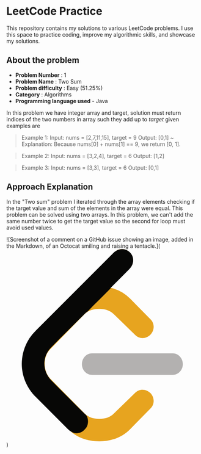 # LeetCode Practice

This repository contains my solutions to various LeetCode problems. I use this space to practice coding, improve my algorithmic skills, and showcase my solutions.

## About the problem
- **Problem Number** : 1
- **Problem Name** : Two Sum
- **Problem difficulty** : Easy (51.25%)
- **Category** : Algorithms
- **Programming language used** - Java

In this problem we have integer array and target, solution must return indices of the two numbers in array such they add up to _target_ 
given examples are 

>Example 1:
>Input: nums = [2,7,11,15], target = 9
>Output: [0,1]
> ~ Explanation: Because nums[0] + nums[1] == 9, we return [0, 1].

>Example 2:
>Input: nums = [3,2,4], target = 6
>Output: [1,2]

>Example 3:
>Input: nums = [3,3], target = 6
>Output: [0,1]

## Approach Explanation
In the "Two sum" problem I iterated through the array elements checking if the target value and sum of the elements in the array were equal. This problem can be solved using two arrays. In this problem, we can't add the same number twice to get the target value so the second for loop must avoid used values. 

![Screenshot of a comment on a GitHub issue showing an image, added in the Markdown, of an Octocat smiling and raising a tentacle.](<svg xmlns="http://www.w3.org/2000/svg" viewBox="0 0 24 24" id="leetcode"><path fill="#B3B1B0" d="M22 14.355c0-.742-.564-1.346-1.26-1.346H10.676c-.696 0-1.26.604-1.26 1.346s.563 1.346 1.26 1.346H20.74c.696.001 1.26-.603 1.26-1.346z"></path><path fill="#E7A41F" d="m3.482 18.187 4.313 4.361c.973.979 2.318 1.452 3.803 1.452 1.485 0 2.83-.512 3.805-1.494l2.588-2.637c.51-.514.492-1.365-.039-1.9-.531-.535-1.375-.553-1.884-.039l-2.676 2.607c-.462.467-1.102.662-1.809.662s-1.346-.195-1.81-.662l-4.298-4.363c-.463-.467-.696-1.15-.696-1.863 0-.713.233-1.357.696-1.824l4.285-4.38c.463-.467 1.116-.645 1.822-.645s1.346.195 1.809.662l2.676 2.606c.51.515 1.354.497 1.885-.038.531-.536.549-1.387.039-1.901l-2.588-2.636a4.994 4.994 0 0 0-2.392-1.33l-.034-.007 2.447-2.503c.512-.514.494-1.366-.037-1.901-.531-.535-1.376-.552-1.887-.038l-10.018 10.1C2.509 11.458 2 12.813 2 14.311c0 1.498.509 2.896 1.482 3.876z"></path><path fill="#070706" d="M8.115 22.814a2.109 2.109 0 0 1-.474-.361c-1.327-1.333-2.66-2.66-3.984-3.997-1.989-2.008-2.302-4.937-.786-7.32a6 6 0 0 1 .839-1.004L13.333.489c.625-.626 1.498-.652 2.079-.067.56.563.527 1.455-.078 2.066-.769.776-1.539 1.55-2.309 2.325-.041.122-.14.2-.225.287-.863.876-1.75 1.729-2.601 2.618-.111.116-.262.186-.372.305-1.423 1.423-2.863 2.83-4.266 4.272-1.135 1.167-1.097 2.938.068 4.127 1.308 1.336 2.639 2.65 3.961 3.974.067.067.136.132.204.198.468.303.474 1.25.183 1.671-.321.465-.74.75-1.333.728-.199-.006-.363-.086-.529-.179z"></path></svg>)
